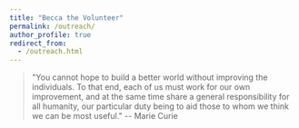 ```yaml
---
title: "Becca the Volunteer"
permalink: /outreach/
author_profile: true
redirect_from: 
  - /outreach.html
---
```


> "You cannot hope to build a better world without improving the individuals.  To that end, each of us must work for our own improvement, and at the same time share a general responsibility for all humanity, our particular duty being to aid those to whom we think we can be most useful." -- Marie Curie

